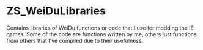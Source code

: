 # ZS_WeiDuLibraries
Contains libraries of WeiDu functions or code that I use for modding the IE games. Some of the code are functions written by me, others just functions from others that I've compiled due to their usefulness.
